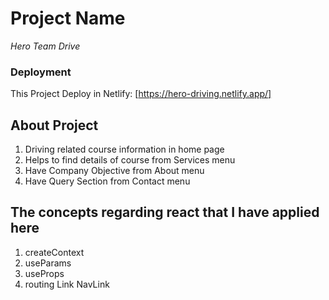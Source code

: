 # Project Name

*Hero Team Drive*

### Deployment

This Project Deploy in Netlify: [https://hero-driving.netlify.app/]

## About Project
1. Driving related course information in home page
2. Helps to find details of course from Services menu
3. Have Company Objective from About menu
4. Have Query Section from Contact menu

## The concepts regarding react that I have applied here
1. createContext
2. useParams
3. useProps
4. routing Link NavLink





